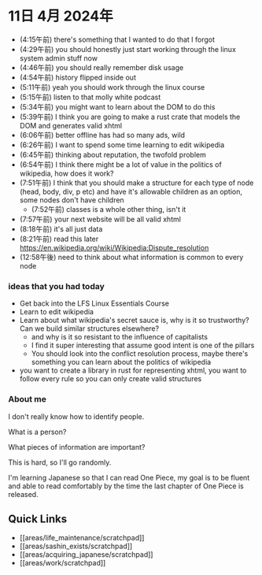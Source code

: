 # 11日 4月 2024年
- (4:15午前) there's something that I wanted to do that I forgot
- (4:29午前) you should honestly just start working through the linux system admin stuff now
- (4:46午前) you should really remember disk usage
- (4:54午前) history flipped inside out
- (5:11午前) yeah you should work through the linux course
- (5:15午前) listen to that molly white podcast
- (5:34午前) you might want to learn about the DOM to do this
- (5:39午前) I think you are going to make a rust crate that models the DOM and generates valid xhtml
- (6:06午前) better offline has had so many ads, wild
- (6:26午前) I want to spend some time learning to edit wikipedia
- (6:45午前) thinking about reputation, the twofold problem
- (6:54午前) I think there might be a lot of value in the politics of wikipedia, how does it work?
- (7:51午前) I think that you should make a structure for each type of node (head, body, div, p etc) and have it's allowable children as an option, some nodes don't have children
  - (7:52午前) classes is a whole other thing, isn't it
- (7:57午前) your next website will be all valid xhtml
- (8:18午前) it's all just data
- (8:21午前) read this later https://en.wikipedia.org/wiki/Wikipedia:Dispute_resolution
- (12:58午後) need to think about what information is common to every node






### ideas that you had today
- Get back into the LFS Linux Essentials Course
- Learn to edit wikipedia
- Learn about what wikipedia's secret sauce is, why is it so trustworthy? Can we build similar structures elsewhere?
  - and why is it so resistant to the influence of capitalists
  - I find it super interesting that assume good intent is one of the pillars
  - You should look into the conflict resolution process, maybe there's something you can learn about the politics of wikipedia
- you want to create a library in rust for representing xhtml, you want to follow every rule so you can only create valid structures

### About me
I don't really know how to identify people.

What is a person?

What pieces of information are important?

This is hard, so I'll go randomly.

I'm learning Japanese so that I can read One Piece, my goal is to be fluent and able to read comfortably by the time the last chapter of One Piece is released.










 



## Quick Links
- [[areas/life_maintenance/scratchpad]]
- [[areas/sashin_exists/scratchpad]]
- [[areas/acquiring_japanese/scratchpad]]
- [[areas/work/scratchpad]]
